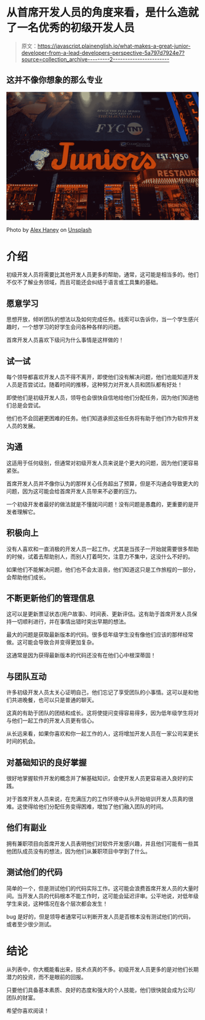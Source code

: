 # 从首席开发人员的角度来看，是什么造就了一名优秀的初级开发人员

> 原文：<https://javascript.plainenglish.io/what-makes-a-great-junior-developer-from-a-lead-developers-perspective-5a797d7924e7?source=collection_archive---------2----------------------->

## 这并不像你想象的那么专业

![](img/9f4da998f6960028da802ee249f0c8e2.png)

Photo by [Alex Haney](https://unsplash.com/@alexhaney?utm_source=medium&utm_medium=referral) on [Unsplash](https://unsplash.com?utm_source=medium&utm_medium=referral)

# 介绍

初级开发人员将需要比其他开发人员更多的帮助，通常，这可能是相当多的。他们不仅不了解业务领域，而且可能还会纠结于语言或工具集的基础。

## 愿意学习

思想开放，倾听团队的想法以及如何完成任务。线索可以告诉你，当一个学生感兴趣时，一个想学习的好学生会问各种各样的问题。

首席开发人员喜欢下级问为什么事情是这样做的！

## 试一试

每个领导都喜欢开发人员不得不离开，即使他们没有解决问题，他们也能知道开发人员是否尝试过。随着时间的推移，这种努力对开发人员和团队都有好处！

即使他们是初级开发人员，领导也会很快自信地给他们分配任务，因为他们知道他们总是会尝试。

他们也不会回避更困难的任务。他们知道承担这些任务将有助于他们作为软件开发人员的发展。

## 沟通

这适用于任何级别，但通常对初级开发人员来说是个更大的问题，因为他们更容易紧张。

首席开发人员并不像你认为的那样关心任务超出了预算，但是不沟通会导致更大的问题，因为这可能会给首席开发人员带来不必要的压力。

一个初级开发者最好的做法就是不懂就问问题！没有问题是愚蠢的，更重要的是开发者理解它。

## 积极向上

没有人喜欢和一直消极的开发人员一起工作。尤其是当孩子一开始就需要很多帮助的时候，试着去帮助别人，而别人打着呵欠，注意力不集中，这没什么不好的。

如果他们不能解决问题，他们也不会太沮丧，他们知道这只是工作旅程的一部分，会帮助他们成长。

## 不断更新他们的管理信息

这可以是更新票证状态(用户故事)、时间表、更新评估。这有助于首席开发人员保持一切顺利进行，并在事情出错时突出早期的想法。

最大的问题是获取最新版本的代码。很多低年级学生没有像他们应该的那样经常做。这可能会导致合并变得更加复杂。

这通常是因为获得最新版本的代码还没有在他们心中根深蒂固！

## 与团队互动

许多初级开发人员太关心证明自己，他们忘记了享受团队的小事情。这可以是和他们共进晚餐，也可以只是普通的聊天。

这真的有助于团队的团结和成长。这将使提问变得容易得多，因为低年级学生将对与他们一起工作的开发人员更有信心。

从长远来看，如果你喜欢和你一起工作的人，这将增加开发人员在一家公司呆更长时间的机会。

## 对基础知识的良好掌握

很好地掌握软件开发的概念并了解基础知识，会使开发人员更容易进入良好的实践。

对于首席开发人员来说，在充满压力的工作环境中从头开始培训开发人员真的很难。这使得给他们分配任务变得困难，增加了他们融入团队的时间。

## 他们有副业

拥有兼职项目向首席开发人员表明他们对软件开发感兴趣，并且他们可能有一些其他团队成员没有的想法，因为他们从兼职项目中学到了什么。

## 测试他们的代码

简单的一个，但是测试他们的代码实际工作。这可能会浪费首席开发人员的大量时间。当开发人员的代码根本不能工作时，这可能会延迟评审。公平地说，对低年级学生来说，这种情况在各个层次都会发生！

bug 是好的，但是领导者通常可以判断开发人员是否根本没有测试他们的代码，或者至少很少测试。

# 结论

从列表中，你大概能看出来，技术点真的不多。初级开发人员更多的是对他们长期潜力的投资，而不是眼前的回报。

只要他们具备基本素质、良好的态度和强大的个人技能，他们很快就会成为公司/团队的财富。

希望你喜欢阅读！